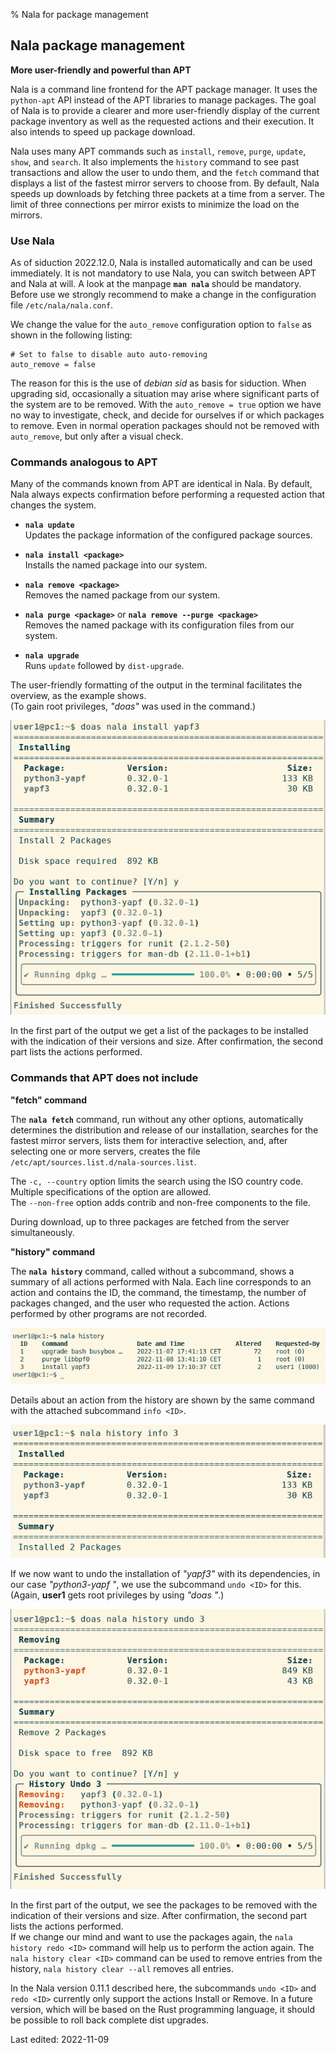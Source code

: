 % Nala for package management

## Nala package management

**More user-friendly and powerful than APT**

Nala is a command line frontend for the APT package manager. It uses the `python-apt` API instead of the APT libraries to manage packages. The goal of Nala is to provide a clearer and more user-friendly display of the current package inventory as well as the requested actions and their execution. It also intends to speed up package download.


Nala uses many APT commands such as `install`, `remove`, `purge`, `update`, `show`, and `search`. It also implements the `history` command to see past transactions and allow the user to undo them, and the `fetch` command that displays a list of the fastest mirror servers to choose from. By default, Nala speeds up downloads by fetching three packets at a time from a server. The limit of three connections per mirror exists to minimize the load on the mirrors.

### Use Nala

As of siduction 2022.12.0, Nala is installed automatically and can be used immediately. It is not mandatory to use Nala, you can switch between APT and Nala at will. A look at the manpage **`man nala`** should be mandatory. Before use we strongly recommend to make a change in the configuration file `/etc/nala/nala.conf`.  

We change the value for the `auto_remove` configuration option to `false` as shown in the following listing:

~~~
# Set to false to disable auto auto-removing
auto_remove = false
~~~

The reason for this is the use of *debian sid* as basis for siduction. When upgrading sid, occasionally a situation may arise where significant parts of the system are to be removed. With the `auto_remove = true` option we have no way to investigate, check, and decide for ourselves if or which packages to remove. Even in normal operation packages should not be removed with `auto_remove`, but only after a visual check.

### Commands analogous to APT

Many of the commands known from APT are identical in Nala. By default, Nala always expects confirmation before performing a requested action that changes the system.

+ **`nala update`**  
  Updates the package information of the configured package sources.
  
+ **`nala install <package>`**  
  Installs the named package into our system.
  
+ **`nala remove <package>`**  
  Removes the named package from our system.
  
+ **`nala purge <package>`** or **`nala remove --purge <package>`**  
  Removes the named package with its configuration files from our system.
  
+ **`nala upgrade`**  
  Runs `update` followed by `dist-upgrade`.

The user-friendly formatting of the output in the terminal facilitates the overview, as the example shows.  
(To gain root privileges, *"doas"* was used in the command.)

![Nala install](./images-en/nala/nala-install-en.png)

In the first part of the output we get a list of the packages to be installed with the indication of their versions and size. After confirmation, the second part lists the actions performed.

### Commands that APT does not include

**"fetch" command**

The **`nala fetch`** command, run without any other options, automatically determines the distribution and release of our installation, searches for the fastest mirror servers, lists them for interactive selection, and, after selecting one or more servers, creates the file `/etc/apt/sources.list.d/nala-sources.list`.

The `-c, --country` option limits the search using the ISO country code. Multiple specifications of the option are allowed.  
The `--non-free` option adds contrib and non-free components to the file.

During download, up to three packages are fetched from the server simultaneously.

**"history" command**

The **`nala history`** command, called without a subcommand, shows a summary of all actions performed with Nala. Each line corresponds to an action and contains the ID, the command, the timestamp, the number of packages changed, and the user who requested the action. Actions performed by other programs are not recorded.

![Nala install](./images-en/nala/nala-history-en.png)

Details about an action from the history are shown by the same command with the attached subcommand `info <ID>`.

![Nala install](./images-en/nala/nala-history-info-en.png)

If we now want to undo the installation of *"yapf3"* with its dependencies, in our case *"python3-yapf "*, we use the subcommand `undo <ID>` for this.  
(Again, **user1** gets root privileges by using *"doas "*.)

![Nala install](./images-en/nala/nala-history-undo-en.png)

In the first part of the output, we see the packages to be removed with the indication of their versions and size. After confirmation, the second part lists the actions performed.  
If we change our mind and want to use the packages again, the `nala history redo <ID>` command will help us to perform the action again. The `nala history clear <ID>` command can be used to remove entries from the history, `nala history clear --all` removes all entries.

In the Nala version 0.11.1 described here, the subcommands `undo <ID>` and `redo <ID>` currently only support the actions Install or Remove. In a future version, which will be based on the Rust programming language, it should be possible to roll back complete dist upgrades.

<div id="rev">Last edited: 2022-11-09</div>
